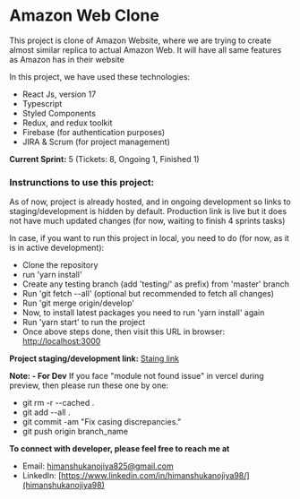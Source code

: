 # Amazon Web Clone

This project is clone of Amazon Website, where we are trying to create almost similar replica to actual Amazon Web. It will have all same features as Amazon has in their website

In this project, we have used these technologies:

- React Js, version 17
- Typescript
- Styled Components
- Redux, and redux toolkit
- Firebase (for authentication purposes)
- JIRA & Scrum (for project management)

**Current Sprint:** 5 (Tickets: 8, Ongoing 1, Finished 1)

### Instrunctions to use this project:

As of now, project is already hosted, and in ongoing development so links to staging/development is hidden by default.
Production link is live but it does not have much updated changes (for now, waiting to finish 4 sprints tasks)

In case, if you want to run this project in local, you need to do (for now, as it is in active development):

- Clone the repository
- run 'yarn install'
- Create any testing branch (add 'testing/' as prefix) from 'master' branch
- Run 'git fetch --all' (optional but recommended to fetch all changes)
- Run 'git merge origin/develop'
- Now, to install latest packages you need to run 'yarn install' again
- Run 'yarn start' to run the project
- Once above steps done, then visit this URL in browser: [http://localhost:3000](http://localhost:3000)

**Project staging/development link:** [Staing link](https://react-web-stg-amazon.vercel.app/)

**Note: - For Dev**
If you face "module not found issue" in vercel during preview, then please run these one by one:

- git rm -r --cached .
- git add --all .
- git commit -am "Fix casing discrepancies."
- git push origin branch_name

**To connect with developer, please feel free to reach me at**

- Email: himanshukanojiya825@gmail.com
- LinkedIn: [https://www.linkedin.com/in/himanshukanojiya98/](himanshukanojiya98)

